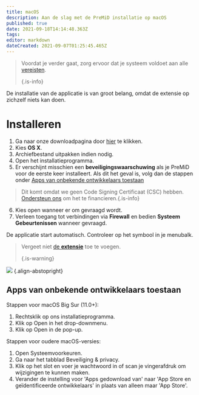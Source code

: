 ```yaml
---
title: macOS
description: Aan de slag met de PreMiD installatie op macOS
published: true
date: 2021-09-18T14:14:48.363Z
tags:
editor: markdown
dateCreated: 2021-09-07T01:25:45.465Z
---
```


> Voordat je verder gaat, zorg ervoor dat je systeem voldoet aan alle [vereisten](/install/requirements). 
> 
> {.is-info}

De installatie van de applicatie is van groot belang, omdat de extensie op zichzelf niets kan doen.

# Installeren
1. Ga naar onze downloadpagina door [hier](https://premid.app/downloads) te klikken.
2. Kies **OS X**.
3. Archiefbestand uitpakken indien nodig.
4. Open het installatieprogramma.
5. Er verschijnt misschien een **beveiligingswaarschuwing** als je PreMiD voor de eerste keer installeert. Als dit het geval is, volg dan de stappen onder [Apps van onbekende ontwikkelaars toestaan](https://docs.premid.app/install/macos#allow-apps-from-unidentified-developers)
> Dit komt omdat we geen Code Signing Certificaat (CSC) hebben. [Ondersteun ons](https://www.patreon.com/Timeraa) om het te financieren.{.is-info}
6. Kies open wanneer er om gevraagd wordt.
7. Verleen toegang tot verbindingen via **Firewall** en bedien **Systeem Gebeurtenissen** wanneer gevraagd.

De applicatie start automatisch. Controleer op het symbool in je menubalk.

> Vergeet niet [de **extensie**](/install) toe te voegen. 
> 
> {.is-warning}

![](https://img.icons8.com/color/2x/mac-logo.png) {.align-abstopright}

## Apps van onbekende ontwikkelaars toestaan
Stappen voor macOS Big Sur (11.0+):
1. Rechtsklik op ons installatieprogramma.
2. Klik op Open in het drop-downmenu.
3. Klik op Open in de pop-up.

Stappen voor oudere macOS-versies:
1. Open Systeemvoorkeuren.
2. Ga naar het tabblad Beveiliging & privacy.
3. Klik op het slot en voer je wachtwoord in of scan je vingerafdruk om wijzigingen te kunnen maken.
4. Verander de instelling voor 'Apps gedownload van' naar 'App Store en geïdentificeerde ontwikkelaars' in plaats van alleen maar 'App Store'.